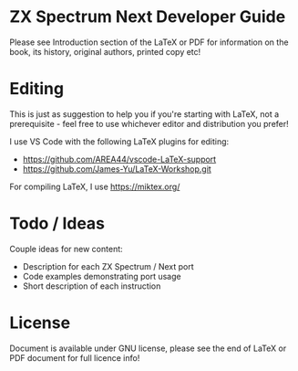# ZX Spectrum Next Developer Guide

Please see Introduction section of the LaTeX or PDF for information on the book, its history, original authors, printed copy etc!


# Editing

This is just as suggestion to help you if you're starting with LaTeX, not a prerequisite - feel free to use whichever editor and distribution you prefer!

I use VS Code with the following LaTeX plugins for editing:

- https://github.com/AREA44/vscode-LaTeX-support
- https://github.com/James-Yu/LaTeX-Workshop.git

For compiling LaTeX, I use https://miktex.org/


# Todo / Ideas

Couple ideas for new content:

- Description for each ZX Spectrum / Next port
- Code examples demonstrating port usage
- Short description of each instruction


# License

Document is available under GNU license, please see the end of LaTeX or PDF document for full licence info!
